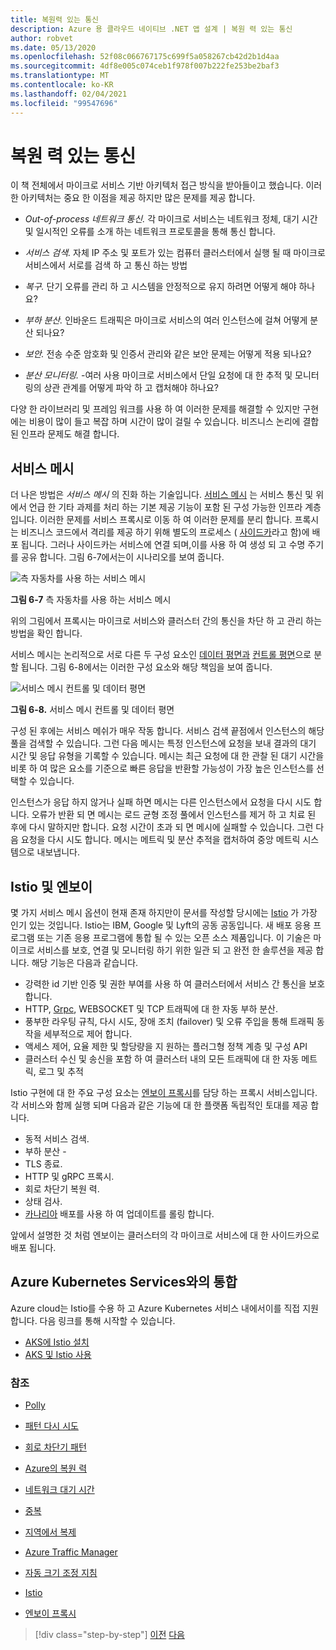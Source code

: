 ```yaml
---
title: 복원력 있는 통신
description: Azure 용 클라우드 네이티브 .NET 앱 설계 | 복원 력 있는 통신
author: robvet
ms.date: 05/13/2020
ms.openlocfilehash: 52f08c066767175c699f5a058267cb42d2b1d4aa
ms.sourcegitcommit: 4df8e005c074ceb1f978f007b222fe253be2baf3
ms.translationtype: MT
ms.contentlocale: ko-KR
ms.lasthandoff: 02/04/2021
ms.locfileid: "99547696"
---
```

# <a name="resilient-communications"></a>복원 력 있는 통신

이 책 전체에서 마이크로 서비스 기반 아키텍처 접근 방식을 받아들이고 했습니다. 이러한 아키텍처는 중요 한 이점을 제공 하지만 많은 문제를 제공 합니다.

- *Out-of-process 네트워크 통신.* 각 마이크로 서비스는 네트워크 정체, 대기 시간 및 일시적인 오류를 소개 하는 네트워크 프로토콜을 통해 통신 합니다.

- *서비스 검색.* 자체 IP 주소 및 포트가 있는 컴퓨터 클러스터에서 실행 될 때 마이크로 서비스에서 서로를 검색 하 고 통신 하는 방법

- *복구.* 단기 오류를 관리 하 고 시스템을 안정적으로 유지 하려면 어떻게 해야 하나요?

- *부하 분산.* 인바운드 트래픽은 마이크로 서비스의 여러 인스턴스에 걸쳐 어떻게 분산 되나요?

- *보안.* 전송 수준 암호화 및 인증서 관리와 같은 보안 문제는 어떻게 적용 되나요?

- *분산 모니터링.* -여러 사용 마이크로 서비스에서 단일 요청에 대 한 추적 및 모니터링의 상관 관계를 어떻게 파악 하 고 캡처해야 하나요?

다양 한 라이브러리 및 프레임 워크를 사용 하 여 이러한 문제를 해결할 수 있지만 구현에는 비용이 많이 들고 복잡 하며 시간이 많이 걸릴 수 있습니다. 비즈니스 논리에 결합 된 인프라 문제도 해결 합니다.

## <a name="service-mesh"></a>서비스 메시

더 나은 방법은 *서비스 메시* 의 진화 하는 기술입니다. [서비스 메시](https://www.nginx.com/blog/what-is-a-service-mesh/) 는 서비스 통신 및 위에서 언급 한 기타 과제를 처리 하는 기본 제공 기능이 포함 된 구성 가능한 인프라 계층입니다. 이러한 문제를 서비스 프록시로 이동 하 여 이러한 문제를 분리 합니다. 프록시는 비즈니스 코드에서 격리를 제공 하기 위해 별도의 프로세스 ( [사이드카](/azure/architecture/patterns/sidecar)라고 함)에 배포 됩니다. 그러나 사이드카는 서비스에 연결 되며,이를 사용 하 여 생성 되 고 수명 주기를 공유 합니다. 그림 6-7에서는이 시나리오를 보여 줍니다.

![측 자동차를 사용 하는 서비스 메시](./media/service-mesh-with-side-car.png)

**그림 6-7** 측 자동차를 사용 하는 서비스 메시

위의 그림에서 프록시는 마이크로 서비스와 클러스터 간의 통신을 차단 하 고 관리 하는 방법을 확인 합니다.

서비스 메시는 논리적으로 서로 다른 두 구성 요소인 [데이터 평면과](https://blog.envoyproxy.io/service-mesh-data-plane-vs-control-plane-2774e720f7fc) [컨트롤 평면](https://blog.envoyproxy.io/service-mesh-data-plane-vs-control-plane-2774e720f7fc)으로 분할 됩니다. 그림 6-8에서는 이러한 구성 요소와 해당 책임을 보여 줍니다.

![서비스 메시 컨트롤 및 데이터 평면](./media/istio-control-and-data-plane.png)

**그림 6-8.** 서비스 메시 컨트롤 및 데이터 평면

구성 된 후에는 서비스 메쉬가 매우 작동 합니다. 서비스 검색 끝점에서 인스턴스의 해당 풀을 검색할 수 있습니다. 그런 다음 메시는 특정 인스턴스에 요청을 보내 결과의 대기 시간 및 응답 유형을 기록할 수 있습니다. 메시는 최근 요청에 대 한 관찰 된 대기 시간을 비롯 하 여 많은 요소를 기준으로 빠른 응답을 반환할 가능성이 가장 높은 인스턴스를 선택할 수 있습니다.

인스턴스가 응답 하지 않거나 실패 하면 메시는 다른 인스턴스에서 요청을 다시 시도 합니다. 오류가 반환 되 면 메시는 로드 균형 조정 풀에서 인스턴스를 제거 하 고 치료 된 후에 다시 말하지만 합니다. 요청 시간이 초과 되 면 메시에 실패할 수 있습니다. 그런 다음 요청을 다시 시도 합니다. 메시는 메트릭 및 분산 추적을 캡처하여 중앙 메트릭 시스템으로 내보냅니다.

## <a name="istio-and-envoy"></a>Istio 및 엔보이

몇 가지 서비스 메시 옵션이 현재 존재 하지만이 문서를 작성할 당시에는 [Istio](https://istio.io/docs/concepts/what-is-istio/) 가 가장 인기 있는 것입니다. Istio는 IBM, Google 및 Lyft의 공동 공동입니다. 새 배포 응용 프로그램 또는 기존 응용 프로그램에 통합 될 수 있는 오픈 소스 제품입니다. 이 기술은 마이크로 서비스를 보호, 연결 및 모니터링 하기 위한 일관 되 고 완전 한 솔루션을 제공 합니다. 해당 기능은 다음과 같습니다.

- 강력한 id 기반 인증 및 권한 부여를 사용 하 여 클러스터에서 서비스 간 통신을 보호 합니다.
- HTTP, [Grpc](https://grpc.io/), WEBSOCKET 및 TCP 트래픽에 대 한 자동 부하 분산.
- 풍부한 라우팅 규칙, 다시 시도, 장애 조치 (failover) 및 오류 주입을 통해 트래픽 동작을 세부적으로 제어 합니다.
- 액세스 제어, 요율 제한 및 할당량을 지 원하는 플러그형 정책 계층 및 구성 API
- 클러스터 수신 및 송신을 포함 하 여 클러스터 내의 모든 트래픽에 대 한 자동 메트릭, 로그 및 추적

Istio 구현에 대 한 주요 구성 요소는 [엔보이 프록시](https://www.envoyproxy.io/docs/envoy/latest/intro/what_is_envoy)를 담당 하는 프록시 서비스입니다. 각 서비스와 함께 실행 되며 다음과 같은 기능에 대 한 플랫폼 독립적인 토대를 제공 합니다.

- 동적 서비스 검색.
- 부하 분산 -
- TLS 종료.
- HTTP 및 gRPC 프록시.
- 회로 차단기 복원 력.
- 상태 검사.
- [카나리아](https://martinfowler.com/bliki/CanaryRelease.html) 배포를 사용 하 여 업데이트를 롤링 합니다.

앞에서 설명한 것 처럼 엔보이는 클러스터의 각 마이크로 서비스에 대 한 사이드카으로 배포 됩니다.

## <a name="integration-with-azure-kubernetes-services"></a>Azure Kubernetes Services와의 통합

Azure cloud는 Istio를 수용 하 고 Azure Kubernetes 서비스 내에서이를 직접 지원 합니다. 다음 링크를 통해 시작할 수 있습니다.

- [AKS에 Istio 설치](/azure/aks/istio-install)
- [AKS 및 Istio 사용](/azure/aks/istio-scenario-routing)

### <a name="references"></a>참조

- [Polly](https://dotnetfoundation.org/projects/polly)

- [패턴 다시 시도](/azure/architecture/patterns/retry)

- [회로 차단기 패턴](/azure/architecture/patterns/circuit-breaker)

- [Azure의 복원 력](https://azure.microsoft.com/mediahandler/files/resourcefiles/resilience-in-azure-whitepaper/Resilience%20in%20Azure.pdf)

- [네트워크 대기 시간](https://www.techopedia.com/definition/8553/network-latency)

- [중복](/azure/architecture/guide/design-principles/redundancy)

- [지역에서 복제](/azure/sql-database/sql-database-active-geo-replication)

- [Azure Traffic Manager](/azure/traffic-manager/traffic-manager-overview)

- [자동 크기 조정 지침](/azure/architecture/best-practices/auto-scaling)

- [Istio](https://istio.io/docs/concepts/what-is-istio/)

- [엔보이 프록시](https://www.envoyproxy.io/docs/envoy/latest/intro/what_is_envoy)

>[!div class="step-by-step"]
>[이전](infrastructure-resiliency-azure.md)
>[다음](monitoring-health.md)

